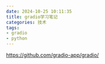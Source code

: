 ```yaml
---
date: 2024-10-25 10:11:35
title: gradio学习笔记
categories: 技术
tags:
- gradio
- python
---
```



https://github.com/gradio-app/gradio/


